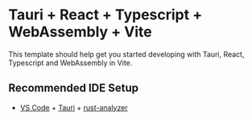 # Tauri + React + Typescript + WebAssembly + Vite

This template should help get you started developing with Tauri, React, Typescript and WebAssembly in Vite.

## Recommended IDE Setup

- [VS Code](https://code.visualstudio.com/) + [Tauri](https://marketplace.visualstudio.com/items?itemName=tauri-apps.tauri-vscode) + [rust-analyzer](https://marketplace.visualstudio.com/items?itemName=rust-lang.rust-analyzer)
